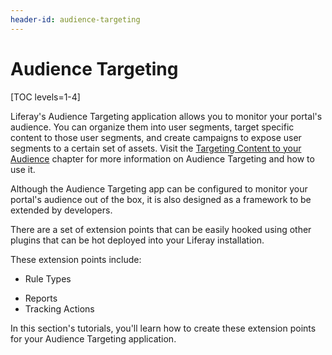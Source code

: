 ```yaml
---
header-id: audience-targeting
---
```


# Audience Targeting

[TOC levels=1-4]

Liferay's Audience Targeting application allows you to monitor your portal's
audience. You can organize them into user segments, target specific content to
those user segments, and create campaigns to expose user segments to a certain
set of assets. Visit the
[Targeting Content to your Audience](/docs/6-2/user/-/knowledge_base/u/targeting-content-to-your-audience)
chapter for more information on Audience Targeting and how to use it.

Although the Audience Targeting app can be configured to monitor your portal's
audience out of the box, it is also designed as a framework to be extended by
developers.

There are a set of extension points that can be easily hooked using other
plugins that can be hot deployed into your Liferay installation.

These extension points include:

* Rule Types
<!-- * Rules Engine -->
* Reports
* Tracking Actions

In this section's tutorials, you'll learn how to create these extension points
for your Audience Targeting application.
